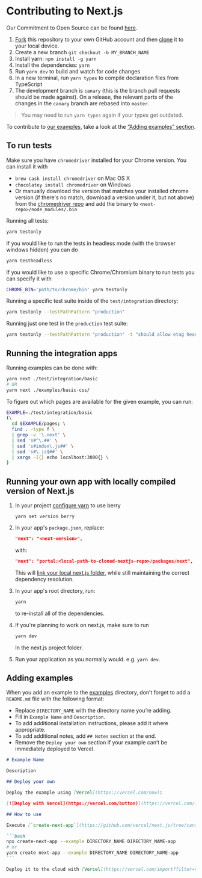 # Contributing to Next.js

Our Commitment to Open Source can be found [here](https://vercel.com/oss).

1. [Fork](https://help.github.com/articles/fork-a-repo/) this repository to your own GitHub account and then [clone](https://help.github.com/articles/cloning-a-repository/) it to your local device.
2. Create a new branch `git checkout -b MY_BRANCH_NAME`
3. Install yarn: `npm install -g yarn`
4. Install the dependencies: `yarn`
5. Run `yarn dev` to build and watch for code changes
6. In a new terminal, run `yarn types` to compile declaration files from TypeScript
7. The development branch is `canary` (this is the branch pull requests should be made against). On a release, the relevant parts of the changes in the `canary` branch are rebased into `master`.

> You may need to run `yarn types` again if your types get outdated.

To contribute to [our examples](examples), take a look at the [“Adding examples” section](#adding-examples).

## To run tests

Make sure you have `chromedriver` installed for your Chrome version. You can install it with

- `brew cask install chromedriver` on Mac OS X
- `chocolatey install chromedriver` on Windows
- Or manually download the version that matches your installed chrome version (if there's no match, download a version under it, but not above) from the [chromedriver repo](https://chromedriver.storage.googleapis.com/index.html) and add the binary to `<next-repo>/node_modules/.bin`

Running all tests:

```sh
yarn testonly
```

If you would like to run the tests in headless mode (with the browser windows hidden) you can do

```sh
yarn testheadless
```

If you would like to use a specific Chrome/Chromium binary to run tests you can specify it with

```sh
CHROME_BIN='path/to/chrome/bin' yarn testonly
```

Running a specific test suite inside of the `test/integration` directory:

```sh
yarn testonly --testPathPattern "production"
```

Running just one test in the `production` test suite:

```sh
yarn testonly --testPathPattern "production" -t "should allow etag header support"
```

## Running the integration apps

Running examples can be done with:

```sh
yarn next ./test/integration/basic
# OR
yarn next ./examples/basic-css/
```

To figure out which pages are available for the given example, you can run:

```sh
EXAMPLE=./test/integration/basic
(\
  cd $EXAMPLE/pages; \
  find . -type f \
  | grep -v '\.next' \
  | sed 's#^\.##' \
  | sed 's#index\.js##' \
  | sed 's#\.js$##' \
  | xargs -I{} echo localhost:3000{} \
)
```

## Running your own app with locally compiled version of Next.js

1. In your project [configure yarn](https://yarnpkg.com/getting-started/install#per-project-install) to use berry

   ```
   yarn set version berry
   ```

2. In your app's `package.json`, replace:

   ```json
   "next": "<next-version>",
   ```

   with:

   ```json
   "next": "portal:<local-path-to-cloned-nextjs-repo>/packages/next",
   ```

   This will [link your local next.js folder](https://yarnpkg.com/features/protocols#whats-the-difference-between-link-and-portal), while still maintaining the correct dependency resolution.

3. In your app's root directory, run:

   ```sh
   yarn
   ```

   to re-install all of the dependencies.

4. If you're planning to work on next.js, make sure to run

   ```sh
   yarn dev
   ```

   In the next.js project folder.

5. Run your application as you normally would. e.g. `yarn dev`.

## Adding examples

When you add an example to the [examples](examples) directory, don’t forget to add a `README.md` file with the following format:

- Replace `DIRECTORY_NAME` with the directory name you’re adding.
- Fill in `Example Name` and `Description`.
- To add additional installation instructions, please add it where appropriate.
- To add additional notes, add `## Notes` section at the end.
- Remove the `Deploy your own` section if your example can’t be immediately deployed to Vercel.

````markdown
# Example Name

Description

## Deploy your own

Deploy the example using [Vercel](https://vercel.com/now):

[![Deploy with Vercel](https://vercel.com/button)](https://vercel.com/import/project?template=https://github.com/vercel/next.js/tree/canary/examples/DIRECTORY_NAME)

## How to use

Execute [`create-next-app`](https://github.com/vercel/next.js/tree/canary/packages/create-next-app) with [npm](https://docs.npmjs.com/cli/init) or [Yarn](https://yarnpkg.com/lang/en/docs/cli/create/) to bootstrap the example:

```bash
npx create-next-app --example DIRECTORY_NAME DIRECTORY_NAME-app
# or
yarn create next-app --example DIRECTORY_NAME DIRECTORY_NAME-app
```

Deploy it to the cloud with [Vercel](https://vercel.com/import?filter=next.js&utm_source=github&utm_medium=readme&utm_campaign=next-example) ([Documentation](https://nextjs.org/docs/deployment)).
````
